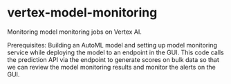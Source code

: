 # vertex-model-monitoring
Monitoring model monitoring jobs on Vertex AI.

Prerequisites: Building an AutoML model and setting up model monitoring service while deploying the model to an endpoint in the GUI.
This code calls the prediction API via the endpoint to generate scores on bulk data so that we can review the model monitoring results and monitor the alerts on the GUI. 
